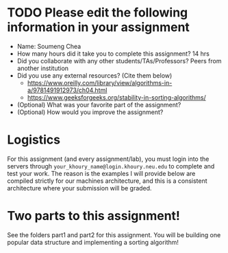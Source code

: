 # TODO Please edit the following information in your assignment

- Name: Soumeng Chea
- How many hours did it take you to complete this assignment? 14 hrs
- Did you collaborate with any other students/TAs/Professors? Peers from another institution
- Did you use any external resources? (Cite them below)
  - https://www.oreilly.com/library/view/algorithms-in-a/9781491912973/ch04.html
  - https://www.geeksforgeeks.org/stability-in-sorting-algorithms/
- (Optional) What was your favorite part of the assignment?
- (Optional) How would you improve the assignment?

# Logistics

For this assignment (and every assignment/lab), you must login into the servers through `your_khoury_name@login.khoury.neu.edu` to complete and test your work. The reason is the examples I will provide below are compiled strictly for our machines architecture, and this is a consistent architecture where your submission will be graded.

# Two parts to this assignment!

See the folders part1 and part2 for this assignment. You will be building one popular data structure and implementing a sorting algorithm!
